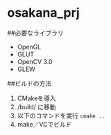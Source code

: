 ﻿# osakana_prj

##必要なライブラリ
* OpenGL
* GLUT
* OpenCV 3.0
* GLEW

##ビルドの方法
1. CMakeを導入
2. /build/ に移動
3. 以下のコマンドを実行
`cmake ..`
4. make／VCでビルド